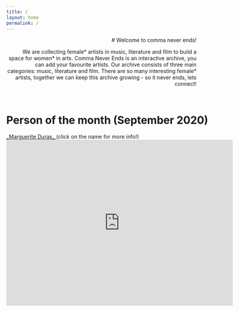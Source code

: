 ```yaml
---
title: /
layout: home
permalink: /
---
```


<div style="display:inline-block; text-align: right;">
# Welcome to comma never ends!

We are collecting female* artists in music, literature and film to build a space for women* in arts. 
Comma Never Ends is an interactive archive, you can add your favourite artists. 
Our archive consists of three main categories: music, literature and film. 
There are so many interesting female* artists, together we can keep this archive growing - so it never ends, lets connect! 

<br/>
</div>

<div style="display:inline-block; text-align: left;">

# Person of the month (September 2020)
<a href="https://en.wikipedia.org/wiki/Marguerite_Duras" target="iframe_person">
_Marguerite Duras_
</a>
(click on the name for more info!)
<iframe width="600" height="440" frameborder="0" name="iframe_person" allowfullscreen src="https://lh3.googleusercontent.com/pw/ACtC-3fqQeH_Szupw-xfguVev5NKEYI9V3w_3elKJAYc1MxbhqT-uGzN36bDrxGufYiRbBaS-SEK3knIgXVViSmJ6zZQ5IOyCFELlAkb7Ye-XKdeQS9fhWZLBtXoGZEPFmFOWq3c_vzWsYGMOunfFAyD4Gw=w308-h434-no">
</iframe>

</div>

